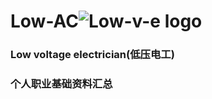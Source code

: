 # Low-AC![Low-v-e logo](https://i0.hippopx.com/photos/932/937/222/candle-artificial-electrically-tree-candle-df8f27aeb6e5b9d5c7d660bdc99b24fb.jpg)




### Low voltage electrician(低压电工)

### 个人职业基础资料汇总
